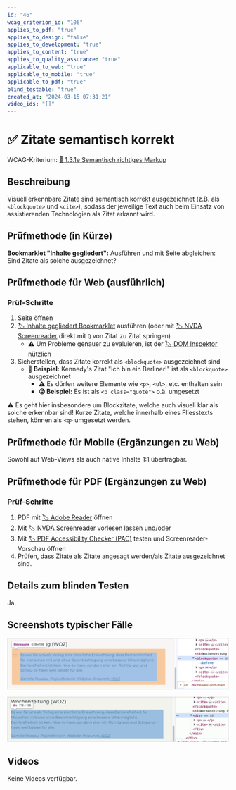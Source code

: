 ```yaml
---
id: "46"
wcag_criterion_id: "106"
applies_to_pdf: "true"
applies_to_design: "false"
applies_to_development: "true"
applies_to_content: "true"
applies_to_quality_assurance: "true"
applicable_to_web: "true"
applicable_to_mobile: "true"
applicable_to_pdf: "true"
blind_testable: "true"
created_at: "2024-03-15 07:31:21"
video_ids: "[]"
---
```


# ✅ Zitate semantisch korrekt

WCAG-Kriterium: [📜 1.3.1e Semantisch richtiges Markup](..)

## Beschreibung

Visuell erkennbare Zitate sind semantisch korrekt ausgezeichnet (z.B. als `<blockquote>` und `<cite>`), sodass der jeweilige Text auch beim Einsatz von assistierenden Technologien als Zitat erkannt wird.

## Prüfmethode (in Kürze)

**Bookmarklet "Inhalte gegliedert":** Ausführen und mit Seite abgleichen: Sind Zitate als solche ausgezeichnet?

## Prüfmethode für Web (ausführlich)

### Prüf-Schritte

1. Seite öffnen
1. [🏷️ Inhalte gegliedert Bookmarklet](/de/tags/inhalte-gegliedert-bookmarklet) ausführen (oder mit [🏷️ NVDA Screenreader](/de/tags/nvda-screenreader) direkt mit `Q` von Zitat zu Zitat springen)
    - ⚠️ Um Probleme genauer zu evaluieren, ist der [🏷️ DOM Inspektor](/de/tags/dom-inspektor) nützlich
1. Sicherstellen, dass Zitate korrekt als `<blockquote>` ausgezeichnet sind
    - **🙂 Beispiel:** Kennedy's Zitat "Ich bin ein Berliner!" ist als `<blockquote>` ausgezeichnet
        - ⚠️ Es dürfen weitere Elemente wie `<p>`, `<ul>`, etc. enthalten sein
        - **😡 Beispiel:** Es ist als `<p class="quote">` o.ä. umgesetzt

⚠️ Es geht hier insbesondere um Blockzitate, welche auch visuell klar als solche erkennbar sind! Kurze Zitate, welche innerhalb eines Fliesstexts stehen, können als `<q>` umgesetzt werden.

## Prüfmethode für Mobile (Ergänzungen zu Web)

Sowohl auf Web-Views als auch native Inhalte 1:1 übertragbar.

## Prüfmethode für PDF (Ergänzungen zu Web)

### Prüf-Schritte
1. PDF mit [🏷️ Adobe Reader](/de/tags/adobe-reader) öffnen
1. Mit [🏷️ NVDA Screenreader](/de/tags/nvda-screenreader) vorlesen lassen und/oder
1. Mit [🏷️ PDF Accessibility Checker (PAC)](/de/tags/pdf-accessibility-checker-pac) testen und Screenreader-Vorschau öffnen
1. Prüfen, dass Zitate als Zitate angesagt werden/als Zitate ausgezeichnet sind.

## Details zum blinden Testen

Ja.

## Screenshots typischer Fälle

![Ein Zitat als BLOCKQUOTE umgesetzt](images/ein-zitat-als-blockquote-umgesetzt.png)

![Ein Zitat als DIV umgesetzt](images/ein-zitat-als-div-umgesetzt.png)

## Videos

Keine Videos verfügbar.
